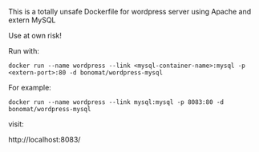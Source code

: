 This is a totally unsafe Dockerfile for wordpress server using Apache and extern MySQL

Use at own risk!

Run with: 

```
docker run --name wordpress --link <mysql-container-name>:mysql -p <extern-port>:80 -d bonomat/wordpress-mysql
```

For example:

```
docker run --name wordpress --link mysql:mysql -p 8083:80 -d bonomat/wordpress-mysql
```

visit: 

http://localhost:8083/
